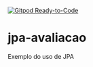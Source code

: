 [![Gitpod Ready-to-Code](https://img.shields.io/badge/Gitpod-Ready--to--Code-blue?logo=gitpod)](https://gitpod.io/#https://github.com/mineda/jpa-avaliacao) 

# jpa-avaliacao
Exemplo do uso de JPA
